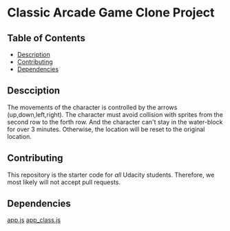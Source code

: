 # Classic Arcade Game Clone Project

## Table of Contents

- [Description](#Description)
- [Contributing](#Contributing)
- [Dependencies](#Dependencies)

## Descciption

The movements of the character is controlled by the arrows (up,down,left,right). The character must avoid collision with sprites from the second row to the forth row. And the character can't stay in the water-block for over 3 minutes. Otherwise, the location will be reset to the original location.


## Contributing

This repository is the starter code for _all_ Udacity students. Therefore, we most likely will not accept pull requests.

##  Dependencies
[app.js](https://github.com/S1014711679/Front-End/blob/master/Udacity%20Project%203%20-%20%20Arcade%20Game%20Master/js/app.js)
[app_class.js](https://github.com/S1014711679/Front-End/blob/master/Udacity%20Project%203%20-%20%20Arcade%20Game%20Master/js/app_class.js)
